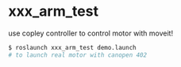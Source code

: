 # xxx_arm_test
use copley controller to control motor with moveit!

```bash
$ roslaunch xxx_arm_test demo.launch
# to launch real motor with canopen 402

```
